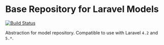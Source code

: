 # Base Repository for Laravel Models

[![Build Status](https://travis-ci.org/sedp-mis/base-repository.svg?branch=develop)](https://travis-ci.org/sedp-mis/base-repository)

Abstraction for model repository. Compatible to use with Laravel `4.2` and `5.*`.
